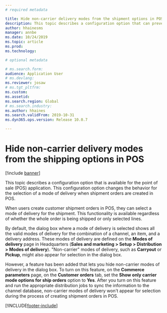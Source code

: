 ```yaml
---
# required metadata

title: Hide non-carrier delivery modes from the shipment options in POS
description: This topic describes a configuration option that can prevent non-carrier modes of delivery from appearing for selection when shipment orders are created in the point of sale (POS) application.
author: hhainesms
manager: annbe
ms.date: 10/24/2019
ms.topic: article
ms.prod: 
ms.technology: 

# optional metadata

# ms.search.form: 
audience: Application User
# ms.devlang: 
ms.reviewer: josaw
# ms.tgt_pltfrm: 
ms.custom: 
ms.assetid: 
ms.search.region: Global
# ms.search.industry: 
ms.author: hhaines
ms.search.validFrom: 2019-10-31
ms.dyn365.ops.version: Release 10.0.7

---
```


# Hide non-carrier delivery modes from the shipping options in POS


[!include [banner](includes/banner.md)]

This topic describes a configuration option that is available for the point of sale (POS) application. This configuration option changes the behavior for the selection of a mode of delivery when shipment orders are created in POS.

When users create customer shipment orders in POS, they can select a mode of delivery for the shipment. This functionality is available regardless of whether the whole order is being shipped or only selected lines.

By default, the dialog box where a mode of delivery is selected shows all the valid modes of delivery for the combination of a channel, an item, and a delivery address. These modes of delivery are defined on the **Modes of delivery** page in Headquarters (**Sales and marketing \> Setup \> Distribution \> Modes of delivery**). "Non-carrier" modes of delivery, such as **Carryout** or **Pickup**, might also appear for selection in the dialog box.

However, a feature has been added that lets you hide non-carrier modes of delivery in the dialog box. To turn on this feature, on the **Commerce parameters** page, on the **Customer orders** tab, set the **Show only carrier mode options for ship orders** option to **Yes**. After you turn on this feature and run the appropriate distribution jobs to sync the information to the channel database, non-carrier modes of delivery won't appear for selection during the process of creating shipment orders in POS.


[!INCLUDE[footer-include](../includes/footer-banner.md)]